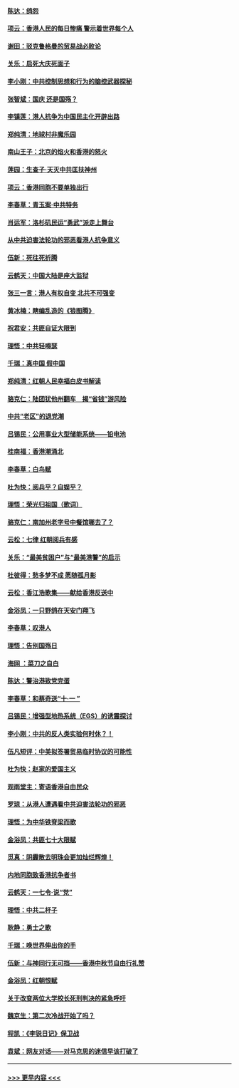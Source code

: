 #### [陈达：鸽怨](../pages/nsc993/n11561879.md?t=10020633) 
#### [项云：香港人民的每日惨痛  警示着世界每个人](../pages/nsc993/n11559273.md?t=10020633) 
#### [谢田：驳克鲁格曼的贸易战必败论](../pages/nsc993/n11555840.md?t=10020633) 
#### [关乐：启死大庆死面子](../pages/nsc993/n11556823.md?t=10020633) 
#### [李小刚：中共控制思想和行为的脑控武器探秘](../pages/nsc993/n11556776.md?t=10020633) 
#### [张智斌：国庆  还是国殇？](../pages/nsc993/n11556617.md?t=10020633) 
#### [李镇莲：港人抗争为中国民主化开辟出路](../pages/nsc993/n11556570.md?t=10020633) 
#### [郑纯清：地球村非魔乐园](../pages/nsc993/n11555415.md?t=10020633) 
#### [南山王子：北京的焰火和香港的怒火](../pages/nsc993/n11555318.md?t=10020633) 
#### [莲园：生查子·天灭中共匡扶神州](../pages/nsc993/n11555302.md?t=10020633) 
#### [项云：香港同胞不要单独出行](../pages/nsc993/n11555276.md?t=10020633) 
#### [李春草：青玉案‧中共特务](../pages/nsc993/n11552356.md?t=10020633) 
#### [肖运军：洛杉矶民运“勇武”派走上舞台](../pages/nsc993/n11551595.md?t=10020633) 
#### [从中共迫害法轮功的邪恶看港人抗争意义](../pages/nsc993/n11540858.md?t=10020633) 
#### [伍新：死往死折腾](../pages/nsc993/n11550174.md?t=10020633) 
#### [云鹤天：中国大陆是座大监狱](../pages/nsc993/n11550155.md?t=10020633) 
#### [张三一言：港人有权自变 北共不可强变](../pages/nsc993/n11550132.md?t=10020633) 
#### [黄冰楠：瞎编乱造的《狼图腾》](../pages/nsc993/n11550082.md?t=10020633) 
#### [祝君安：共匪自证大限到](../pages/nsc993/n11550041.md?t=10020633) 
#### [理悟：中共轻嘚瑟](../pages/nsc993/n11547978.md?t=10020633) 
#### [千瑞：真中国 假中国](../pages/nsc993/n11547865.md?t=10020633) 
#### [郑纯清：红朝人民幸福白皮书解读](../pages/nsc993/n11547499.md?t=10020633) 
#### [骆克仁：陆团犹他州翻车　揭“省钱”游风险](../pages/nsc993/n11546977.md?t=10020633) 
#### [中共“老区”的退党潮](../pages/nsc993/n11545995.md?t=10020633) 
#### [吕锡民：公用事业大型储能系统——铅电池](../pages/nsc993/n11545701.md?t=10020633) 
#### [桂南福：香港潮涌北](../pages/nsc993/n11545682.md?t=10020633) 
#### [李春草：白鸟赋](../pages/nsc993/n11545663.md?t=10020633) 
#### [吐为快：阅兵乎？自娱乎？](../pages/nsc993/n11545625.md?t=10020633) 
#### [理悟：荣光归祖国（歌词）](../pages/nsc993/n11545616.md?t=10020633) 
#### [骆克仁：南加州老字号中餐馆哪去了？](../pages/nsc993/n11545120.md?t=10020633) 
#### [云松：七律 红朝阅兵有感](../pages/nsc993/n11542394.md?t=10020633) 
#### [关乐：“最美贫困户”与“最美港警”的启示](../pages/nsc993/n11542252.md?t=10020633) 
#### [杜彼得：愁多梦不成 愿随孤月影](../pages/nsc993/n11540296.md?t=10020633) 
#### [云松：香江浩歌集——献给香港反送中](../pages/nsc993/n11540149.md?t=10020633) 
#### [金浴凤：一只野鸽在天安门翔飞](../pages/nsc993/n11540280.md?t=10020633) 
#### [李春草：叹港人](../pages/nsc993/n11540119.md?t=10020633) 
#### [理悟：告别国殇日](../pages/nsc993/n11539610.md?t=10020633) 
#### [海网 ：菜刀之自白](../pages/nsc993/n11539597.md?t=10020633) 
#### [陈达：警治港致党完蛋](../pages/nsc993/n11538127.md?t=10020633) 
#### [李春草：和蔡奇送“十·一 ”](../pages/nsc993/n11537810.md?t=10020633) 
#### [吕锡民：增强型地热系统（EGS）的诱震探讨](../pages/nsc993/n11537765.md?t=10020633) 
#### [李小刚：中共的反人类实验何时休？！](../pages/nsc993/n11537669.md?t=10020633) 
#### [伍凡短评：中美拟签署贸易临时协议的可能性](../pages/nsc993/n11536773.md?t=10020633) 
#### [吐为快：赵家的爱国主义](../pages/nsc993/n11536750.md?t=10020633) 
#### [观雨堂主：寄语香港自由民众](../pages/nsc993/n11536735.md?t=10020633) 
#### [罗琼：从港人遭遇看中共迫害法轮功的邪恶](../pages/nsc993/n11507862.md?t=10020633) 
#### [理悟：为中华铁脊梁而歌](../pages/nsc993/n11534458.md?t=10020633) 
#### [金浴凤：共匪七十大限赋](../pages/nsc993/n11534434.md?t=10020633) 
#### [觅真：阴霾散去明珠会更加灿烂辉煌！](../pages/nsc993/n11531858.md?t=10020633) 
#### [内地同胞致香港抗争者书](../pages/nsc993/n11531645.md?t=10020633) 
#### [云鹤天：一七令‧说“党”](../pages/nsc993/n11529099.md?t=10020633) 
#### [理悟：中共二杆子](../pages/nsc993/n11529046.md?t=10020633) 
#### [耿静：勇士之歌](../pages/nsc993/n11527562.md?t=10020633) 
#### [千瑞：唤世界伸出你的手](../pages/nsc993/n11526942.md?t=10020633) 
#### [伍新：与神同行无可挡——香港中秋节自由行礼赞](../pages/nsc993/n11526801.md?t=10020633) 
#### [金浴凤：红朝恨赋](../pages/nsc993/n11524312.md?t=10020633) 
#### [关于改变两位大学校长死刑判决的紧急呼吁](../pages/nsc993/n11524103.md?t=10020633) 
#### [魏京生：第二次冷战开始了吗？](../pages/nsc993/n11524023.md?t=10020633) 
#### [程凯：《李锐日记》保卫战](../pages/nsc993/n11522922.md?t=10020633) 
#### [袁斌：网友对话——对马克思的迷信早该打破了](../pages/nsc993/n11522561.md?t=10020633) 

----
#### [ >>> 更早内容 <<< ](../indexes/nsc993-earlier.md)
